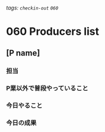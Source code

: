 ###### tags: `checkin-out` `060`

# 060 Producers list

## [P name]

### 担当

### P業以外で普段やっていること

### 今日やること

### 今日の成果
